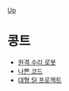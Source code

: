 [Up](../index.md)

# 콩트

- [원격 수리 로봇](remote_service_robot.md)
- [나쁜 코드](newbies_bad_code.md)
- [대형 SI  프로젝트](a_large_scale_si_project.md)